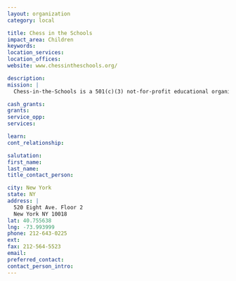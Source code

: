 ```yaml
---
layout: organization
category: local

title: Chess in the Schools
impact_area: Children
keywords: 
location_services: 
location_offices: 
website: www.chessintheschools.org/‎

description: 
mission: |
  Chess-in-the-Schools is a 501(c)(3) not-for-profit educational organization dedicated to stimulating and enhancing learning skills by teaching chess to kindergarten through eighth grade children in New York's inner-city public schools, in after-schools, with tournaments competitions, and Alumni programs for high school students. Through our mission, Chess-in-the-Schools develops critical thinking skills, builds self-esteem, teaches discipline, fosters positive social skills, motivates academic achievement, and empowers children to succeed.

cash_grants: 
grants: 
service_opp: 
services: 

learn: 
cont_relationship: 

salutation: 
first_name: 
last_name: 
title_contact_person: 

city: New York
state: NY
address: |
  520 Eight Ave. Floor 2  
  New York NY 10018
lat: 40.755638
lng: -73.993999
phone: 212-643-0225
ext: 
fax: 212-564-5523
email: 
preferred_contact: 
contact_person_intro: 
---
```

